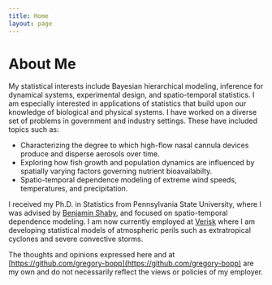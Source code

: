 ```yaml
---
title: Home
layout: page
---
```


# About Me

My statistical interests include Bayesian hierarchical modeling, inference for dynamical systems, experimental design, and spatio-temporal statistics. I am especially interested in applications of statistics that build upon our knowledge of biological and physical systems. I have worked on a diverse set of problems in government and industry settings. These have included topics such as:
 
 - Characterizing the degree to which high-flow nasal cannula devices produce and disperse aerosols over time.
 - Exploring how fish growth and population dynamics are influenced by spatially varying factors governing nutrient bioavailabilty.
 - Spatio-temporal dependence modeling of extreme wind speeds, temperatures, and precipitation.

I received my Ph.D. in Statistics from Pennsylvania State University, where I was advised by [Benjamin Shaby](https://www.stat.colostate.edu/~bshaby/), and focused on spatio-temporal dependence modeling. I am now currently employed at [Verisk](https://www.verisk.com) where I am developing statistical models of atmospheric perils such as extratropical cyclones and severe convective storms.

The thoughts and opinions expressed here and at [https://github.com/gregory-bopp](https://github.com/gregory-bopp) are my own and do not necessarily reflect the views or policies of my employer.
